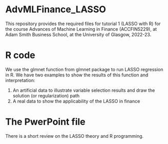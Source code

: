 # AdvMLFinance_LASSO
This repository provides the required files for tutorial 1 (LASSO with R) for the course Advances of Machine Learning in Finance (ACCFIN5229), 
at Adam Smith Business School, at the University of Glasgow, 2022-23.

# R code
We use the glmnet function from glmnet package to run LASSO regression in R. We have two examples to show the results of this function and interpretation:
1) An artificial data to illustrate variable selection results and draw the solution (or regularization) path 
2) A real data to show the applicability of the LASSO in finance

# The PwerPoint file
There is a short review on the LASSO theory and R programming.
